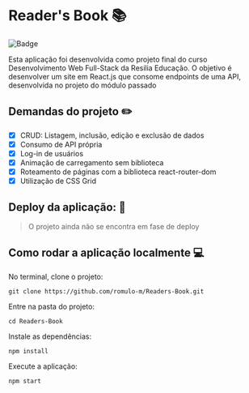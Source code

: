 # Reader's Book :books:

![Badge](https://img.shields.io/badge/status-em%20desenvolvimento-brightgreen)

Esta aplicação foi desenvolvida como projeto final do curso Desenvolvimento Web Full-Stack da Resilia Educação. O objetivo é desenvolver um site em React.js que consome endpoints de uma API, desenvolvida no projeto do módulo passado

## Demandas do projeto :pencil2:

- [X] CRUD: Listagem, inclusão, edição e exclusão de dados
- [X] Consumo de API própria 
- [X] Log-in de usuários 
- [X] Animação de carregamento sem biblioteca
- [X] Roteamento de páginas com a biblioteca react-router-dom
- [X] Utilização de CSS Grid

## Deploy da aplicação: :gift:

> O projeto ainda não se encontra em fase de deploy

## Como rodar a aplicação localmente :computer:

No terminal, clone o projeto:

```
git clone https://github.com/romulo-m/Readers-Book.git
```

Entre na pasta do projeto:
```
cd Readers-Book
```

Instale as dependências:
```
npm install
```

Execute a aplicação:
```
npm start
```
